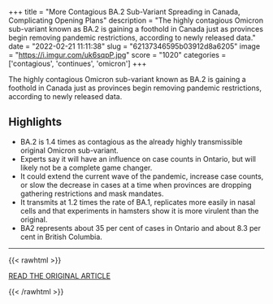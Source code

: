 +++
title = "More Contagious BA.2 Sub-Variant Spreading in Canada, Complicating Opening Plans"
description = "The highly contagious Omicron sub-variant known as BA.2 is gaining a foothold in Canada just as provinces begin removing pandemic restrictions, according to newly released data."
date = "2022-02-21 11:11:38"
slug = "62137346595b03912d8a6205"
image = "https://i.imgur.com/uk6sqpP.jpg"
score = "1020"
categories = ['contagious', 'continues', 'omicron']
+++

The highly contagious Omicron sub-variant known as BA.2 is gaining a foothold in Canada just as provinces begin removing pandemic restrictions, according to newly released data.

## Highlights

- BA.2 is 1.4 times as contagious as the already highly transmissible original Omicron sub-variant.
- Experts say it will have an influence on case counts in Ontario, but will likely not be a complete game changer.
- It could extend the current wave of the pandemic, increase case counts, or slow the decrease in cases at a time when provinces are dropping gathering restrictions and mask mandates.
- It transmits at 1.2 times the rate of BA.1, replicates more easily in nasal cells and that experiments in hamsters show it is more virulent than the original.
- BA2 represents about 35 per cent of cases in Ontario and about 8.3 per cent in British Columbia.

---

{{< rawhtml >}}
  <p class="article-category">
    <a target="_blank" href="https://ottawacitizen.com/news/local-news/more-contagious-ba-2-sub-variant-spreading-in-canada-complicating-opening-plans">READ THE ORIGINAL ARTICLE</a>
  </p>
{{< /rawhtml >}}
